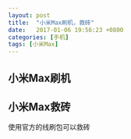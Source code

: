 ```yaml
---
layout: post
title:  "小米Max刷机，救砖"
date:   2017-01-06 19:56:23 +0800
categories: [手机]
tags: [小米Max]
---
```


## 小米Max刷机


## 小米Max救砖
使用官方的线刷包可以救砖


